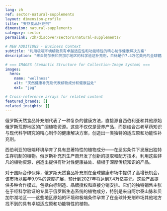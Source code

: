 ```yaml
---
lang: zh
ref: sector-natural-supplements
layout: dimension-profile
title: "天然食品补充剂"
dimension: natural-supplements
category: sector
permalink: /zh/discover/sectors/natural-supplements/

# NEW ADDITIONS - Business Context
subtitle: "利用极端环境植物具有卓越适应性和功能特性的精心制作健康解决方案"
description: "来自阿尔泰和贝加尔地区的科学验证补充剂，目标是价7.4万亿美元的全球健康市场。"

# === IMAGES (Semantic Structure for Collection-Image System) ===
images:
  hero:
    name: "wellness"
    alt: "天然健康补充剂代表植物成分和健康益处"
    ext: "jpg"

# Cross-reference arrays for related content
featured_brands: []
related_insights: []
---
```


俄罗斯天然食品补充剂代表了一种复杂的健康方法，直接源自西伯利亚和其他原始俄罗斯荒野地区的广阔植物资源。这些不仅仅是营养产品，而是结合古老草药知识与现代科学研究的精心制作的健康解决方案，创造出一类独特的适应原和功能性补充剂。

西伯利亚的极端环境孕育了具有显著特性的植物成分——在恶劣条件下发展出独特生存机制的植物。俄罗斯补充剂生产商开发了创新的提取和配方技术，利用这些非凡的植物资源，创造出提供有针对性健康益处、植根于深厚传统知识的产品。

对于国际合作伙伴，俄罗斯天然食品补充剂在全球健康市场中提供了高增长机会，该市场以每年9.9%的速度扩展，预计到2027年将达到7.4万亿美元。这些产品提供多种合作模式，包括白标制造、品牌授权和直接分销安排。它们的独特销售主张在于经科学验证的专属于俄罗斯生态系统的植物成分，特别是来自阿尔泰山脉和贝加尔湖地区——这些地区原始的环境和极端条件孕育了在全球补充剂市场其他地方找不到的具有卓越适应原和功能特性的植物。
